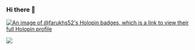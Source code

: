 ### Hi there 👋

<!--
**FarukhS52/FarukhS52** is a ✨ _special_ ✨ repository because its `README.md` (this file) appears on your GitHub profile.

Here are some ideas to get you started:

- 🔭 I’m currently working on ...
- 🌱 I’m currently learning ...
- 👯 I’m looking to collaborate on ...
- 🤔 I’m looking for help with ...
- 💬 Ask me about ...
- 📫 How to reach me: ...
- 😄 Pronouns: ...
- ⚡ Fun fact: ...
-->

[![An image of @farukhs52's Holopin badges, which is a link to view their full Holopin profile](https://holopin.me/farukhs52)](https://holopin.io/@farukhs52)


[![](https://visitcount.itsvg.in/api?id=FarukhS52&label=Profile%20Views&color=5&icon=5&pretty=false)](https://visitcount.itsvg.in)


